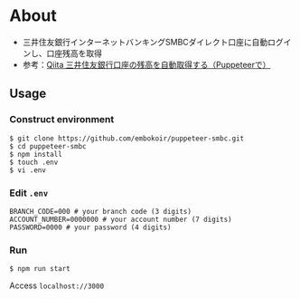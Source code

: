 # About

- 三井住友銀行インターネットバンキングSMBCダイレクト口座に自動ログインし、口座残高を取得
- 参考：[Qiita 三井住友銀行口座の残高を自動取得する（Puppeteerで）](https://qiita.com/embokoir/items/e4bd329c9ca9f57d631e)

## Usage

### Construct environment
```shell
$ git clone https://github.com/embokoir/puppeteer-smbc.git
$ cd puppeteer-smbc
$ npm install
$ touch .env
$ vi .env
```

### Edit `.env`
```
BRANCH_CODE=000 # your branch code (3 digits)
ACCOUNT_NUMBER=0000000 # your account number (7 digits)
PASSWORD=0000 # your password (4 digits)
```

### Run
```
$ npm run start
```

Access `localhost://3000`
